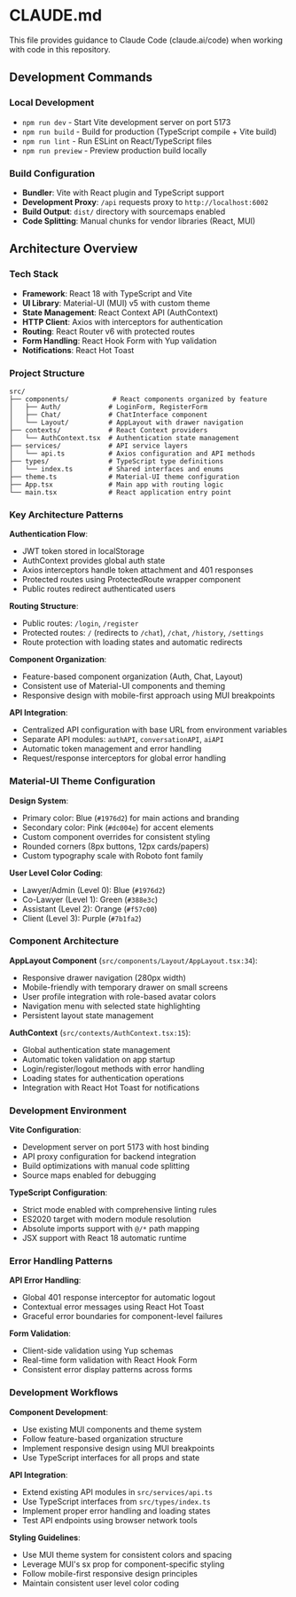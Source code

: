 # CLAUDE.md

This file provides guidance to Claude Code (claude.ai/code) when working with code in this repository.

## Development Commands

### Local Development
- `npm run dev` - Start Vite development server on port 5173
- `npm run build` - Build for production (TypeScript compile + Vite build)
- `npm run lint` - Run ESLint on React/TypeScript files
- `npm run preview` - Preview production build locally

### Build Configuration
- **Bundler**: Vite with React plugin and TypeScript support
- **Development Proxy**: `/api` requests proxy to `http://localhost:6002`
- **Build Output**: `dist/` directory with sourcemaps enabled
- **Code Splitting**: Manual chunks for vendor libraries (React, MUI)

## Architecture Overview

### Tech Stack
- **Framework**: React 18 with TypeScript and Vite
- **UI Library**: Material-UI (MUI) v5 with custom theme
- **State Management**: React Context API (AuthContext)
- **HTTP Client**: Axios with interceptors for authentication
- **Routing**: React Router v6 with protected routes
- **Form Handling**: React Hook Form with Yup validation
- **Notifications**: React Hot Toast

### Project Structure
```
src/
├── components/           # React components organized by feature
│   ├── Auth/            # LoginForm, RegisterForm
│   ├── Chat/            # ChatInterface component
│   └── Layout/          # AppLayout with drawer navigation
├── contexts/            # React Context providers
│   └── AuthContext.tsx  # Authentication state management
├── services/            # API service layers
│   └── api.ts           # Axios configuration and API methods
├── types/               # TypeScript type definitions
│   └── index.ts         # Shared interfaces and enums
├── theme.ts             # Material-UI theme configuration
├── App.tsx              # Main app with routing logic
└── main.tsx             # React application entry point
```

### Key Architecture Patterns

**Authentication Flow**:
- JWT token stored in localStorage
- AuthContext provides global auth state
- Axios interceptors handle token attachment and 401 responses
- Protected routes using ProtectedRoute wrapper component
- Public routes redirect authenticated users

**Routing Structure**:
- Public routes: `/login`, `/register`
- Protected routes: `/` (redirects to `/chat`), `/chat`, `/history`, `/settings`
- Route protection with loading states and automatic redirects

**Component Organization**:
- Feature-based component organization (Auth, Chat, Layout)
- Consistent use of Material-UI components and theming
- Responsive design with mobile-first approach using MUI breakpoints

**API Integration**:
- Centralized API configuration with base URL from environment variables
- Separate API modules: `authAPI`, `conversationAPI`, `aiAPI`
- Automatic token management and error handling
- Request/response interceptors for global error handling

### Material-UI Theme Configuration

**Design System**:
- Primary color: Blue (`#1976d2`) for main actions and branding
- Secondary color: Pink (`#dc004e`) for accent elements
- Custom component overrides for consistent styling
- Rounded corners (8px buttons, 12px cards/papers)
- Custom typography scale with Roboto font family

**User Level Color Coding**:
- Lawyer/Admin (Level 0): Blue (`#1976d2`)
- Co-Lawyer (Level 1): Green (`#388e3c`)
- Assistant (Level 2): Orange (`#f57c00`)
- Client (Level 3): Purple (`#7b1fa2`)

### Component Architecture

**AppLayout Component** (`src/components/Layout/AppLayout.tsx:34`):
- Responsive drawer navigation (280px width)
- Mobile-friendly with temporary drawer on small screens
- User profile integration with role-based avatar colors
- Navigation menu with selected state highlighting
- Persistent layout state management

**AuthContext** (`src/contexts/AuthContext.tsx:15`):
- Global authentication state management
- Automatic token validation on app startup
- Login/register/logout methods with error handling
- Loading states for authentication operations
- Integration with React Hot Toast for notifications

### Development Environment

**Vite Configuration**:
- Development server on port 5173 with host binding
- API proxy configuration for backend integration
- Build optimizations with manual code splitting
- Source maps enabled for debugging

**TypeScript Configuration**:
- Strict mode enabled with comprehensive linting rules
- ES2020 target with modern module resolution
- Absolute imports support with `@/*` path mapping
- JSX support with React 18 automatic runtime

### Error Handling Patterns

**API Error Handling**:
- Global 401 response interceptor for automatic logout
- Contextual error messages using React Hot Toast
- Graceful error boundaries for component-level failures

**Form Validation**:
- Client-side validation using Yup schemas
- Real-time form validation with React Hook Form
- Consistent error display patterns across forms

### Development Workflows

**Component Development**:
- Use existing MUI components and theme system
- Follow feature-based organization structure
- Implement responsive design using MUI breakpoints
- Use TypeScript interfaces for all props and state

**API Integration**:
- Extend existing API modules in `src/services/api.ts`
- Use TypeScript interfaces from `src/types/index.ts`
- Implement proper error handling and loading states
- Test API endpoints using browser network tools

**Styling Guidelines**:
- Use MUI theme system for consistent colors and spacing
- Leverage MUI's sx prop for component-specific styling
- Follow mobile-first responsive design principles
- Maintain consistent user level color coding